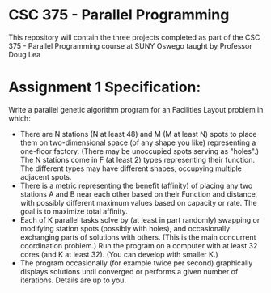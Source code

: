 # CSC 375 - Parallel Programming
This repository will contain the three projects completed as part of the CSC 375 - Parallel Programming course at SUNY Oswego taught by Professor Doug Lea

# Assignment 1 Specification:
Write a parallel genetic algorithm program for an Facilities Layout problem in which:
* There are N stations (N at least 48) and M (M at least N) spots to place them on two-dimensional space (of any shape you like) representing a one-floor factory. (There may be unoccupied spots serving as "holes".) The N stations come in F (at least 2) types representing their function. The different types may have different shapes, occupying multiple adjacent spots.
* There is a metric representing the benefit (affinity) of placing any two stations A and B near each other based on their Function and distance, with possibly different maximum values based on capacity or rate. The goal is to maximize total affinity.
* Each of K parallel tasks solve by (at least in part randomly) swapping or modifying station spots (possibly with holes), and occasionally exchanging parts of solutions with others. (This is the main concurrent coordination problem.) Run the program on a computer with at least 32 cores (and K at least 32). (You can develop with smaller K.)
* The program occasionally (for example twice per second) graphically displays solutions until converged or performs a given number of iterations. Details are up to you.

